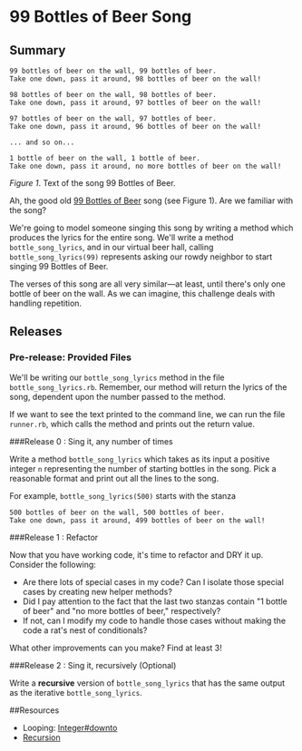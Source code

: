 # 99 Bottles of Beer Song

## Summary
```text
99 bottles of beer on the wall, 99 bottles of beer.
Take one down, pass it around, 98 bottles of beer on the wall!

98 bottles of beer on the wall, 98 bottles of beer.
Take one down, pass it around, 97 bottles of beer on the wall!

97 bottles of beer on the wall, 97 bottles of beer.
Take one down, pass it around, 96 bottles of beer on the wall!

... and so on...

1 bottle of beer on the wall, 1 bottle of beer.
Take one down, pass it around, no more bottles of beer on the wall!
```
*Figure 1*.  Text of the song 99 Bottles of Beer.

Ah, the good old [99 Bottles of Beer](http://en.wikipedia.org/wiki/99_Bottles_of_Beer) song (see Figure 1).  Are we familiar with the song?

We're going to model someone singing this song by writing a method which produces the lyrics for the entire song.  We'll write a method `bottle_song_lyrics`, and in our virtual beer hall, calling `bottle_song_lyrics(99)` represents asking our rowdy neighbor to start singing 99 Bottles of Beer.

The verses of this song are all very similar—at least, until there's only one bottle of beer on the wall.  As we can imagine, this challenge deals with handling repetition.


## Releases
### Pre-release:  Provided Files
We'll be writing our `bottle_song_lyrics` method in the file `bottle_song_lyrics.rb`.  Remember, our method will return the lyrics of the song, dependent upon the number passed to the method.

If we want to see the text printed to the command line, we can run the file `runner.rb`, which calls the method and prints out the return value.


###Release 0 : Sing it, any number of times

Write a method `bottle_song_lyrics` which takes as its input a positive integer `n` representing the number of starting bottles in the song.  Pick a reasonable format and print out all the lines to the song.

For example, `bottle_song_lyrics(500)` starts with the stanza

```text
500 bottles of beer on the wall, 500 bottles of beer.
Take one down, pass it around, 499 bottles of beer on the wall!
```
###Release 1 : Refactor

Now that you have working code, it's time to refactor and DRY it up.  Consider the following:

* Are there lots of special cases in my code?  Can I isolate those special cases by creating new helper methods?
* Did I pay attention to the fact that the last two stanzas contain "1 bottle of beer" and "no more bottles of beer," respectively?
* If not, can I modify my code to handle those cases without making the code a rat's nest of conditionals?

What other improvements can you make? Find at least 3!

###Release 2 :  Sing it, recursively (Optional)

Write a **recursive** version of `bottle_song_lyrics` that has the same output as the iterative `bottle_song_lyrics`.


<!-- ##Optimize Your Learning  -->

##Resources

* Looping: [Integer#downto](http://www.ruby-doc.org/core-1.9.3/Integer.html#method-i-downto)
* [Recursion](http://en.wikipedia.org/wiki/Recursion_(computer_science))
